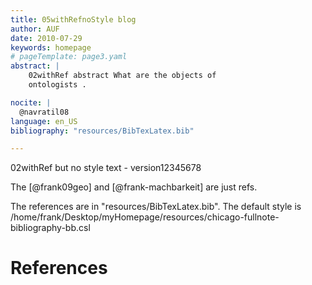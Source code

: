 ```yaml
---
title: 05withRefnoStyle blog 
author: AUF
date: 2010-07-29
keywords: homepage
# pageTemplate: page3.yaml
abstract: |
    02withRef abstract What are the objects of
    ontologists .

nocite: |
  @navratil08
language: en_US
bibliography: "resources/BibTexLatex.bib"

---
```


02withRef but no style text - version12345678
 
The [@frank09geo] and [@frank-machbarkeit] are just refs.

The references are in "resources/BibTexLatex.bib". 
The default style is /home/frank/Desktop/myHomepage/resources/chicago-fullnote-bibliography-bb.csl 

# References

